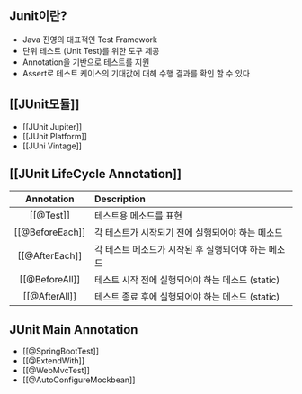 ## Junit이란?
- Java 진영의 대표적인 Test Framework  
- 단위 테스트 (Unit Test)를 위한 도구 제공  
- Annotation을 기반으로 테스트를 지원  
- Assert로 테스트 케이스의 기대값에 대해 수행 결과를 확인 할 수 있다  

## [[JUnit모듈]]  
- [[JUnit Jupiter]]  
- [[JUnit Platform]]  
- [[JUni Vintage]]  
## [[JUnit LifeCycle Annotation]]
| Annotation | Description                                         |
|:----------:|:--------------------------------------------------- |
|   [[@Test]]    | 테스트용 메소드를 표현                              |
| [[@BeforeEach]] | 각 테스트가 시작되기 전에 실행되어야 하는 메소드    |
| [[@AfterEach]] | 각 테스트 메소드가 시작된 후 실행되어야 하는 메소드 |
| [[@BeforeAll]] | 테스트 시작 전에 실행되어야 하는 메소드 (static)    |
| [[@AfterAll]]  | 테스트 종료 후에 실행되어야 하는 메소드 (static)    | 

## JUnit Main Annotation
- [[@SpringBootTest]]  
- [[@ExtendWith]]  
- [[@WebMvcTest]]  
- [[@AutoConfigureMockbean]]  
